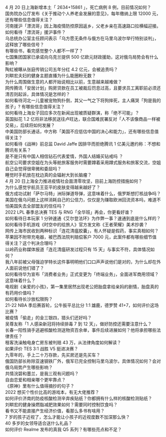 4 月 20 日上海新增本土「 2634+15861 」，死亡病例 8 例，目前情况如何？  
国务院办公厅发布《关于推动个人养老金发展的意见》，每年缴纳上限 12000 元，还有哪些信息值得关注？  
河南援沪「漂流哥」因上海疫情防控原因返乡，父老乡亲在高速路口拉横幅迎接。如何看待「漂流哥」援沪事件？  
乌总统办公室主任顾问表示「乌方愿无条件与俄方在马里乌波尔举行特别谈判」，这释放了哪些信号？  
有哪些书，看完感觉整个人都不一样了？  
七国集团国家已承诺向乌克兰提供 500 亿欧元财政援助，这对俄乌局势会有什么影响？  
陶虹被曝从张庭传销公司五年分红 4.2 亿元，会被追责吗？  
刘畊宏夫妇的健身主题直播为什么能圈粉无数？  
为什么周围做生意的人都开始说相比以前，生意越来越难做？  
网传腾讯「安居计划」购房贷款在员工被裁后罚息过高，且要求员工离职前必须还清否则起诉，具体情况是怎样的？  
如何看待河北一儿童被宠物狗扑倒，其父一气之下将狗摔死，主人痛哭「狗是我的孩子」? 有哪些信息值得关注？  
如何看待上海女子回应多次在新闻出现被质疑群演，称「绝不可能」？  
英国拟花 1.2 亿将非法移民送往卢旺达，联合国难民署反对「人不该像商品一样被交易」，后续将如何发展？  
中美国防部长通话，中方称「美国不应低估中国的决心和能力」，还有哪些信息值得关注？  
如何看待《战神》前总监 David Jaffe 因排华而拒绝腾讯 1 亿美元邀约称：不想和腾讯有关系？  
是不是只有中国人相信钻石代表爱情，外国人结婚买钻戒吗 ？  
航空公司要求空姐在为头等舱旅客服务时需要蹲着采用蹲式服务和旅客交流，空姐自己会觉得很卑微和委屈吗？  
睡觉时手机放在枕边真的会辐射大到长脑瘤？  
4 月 20 日上海全力推进疫情社会面清零攻坚，目前上海防控措施如何？  
为什么感觉宇航员王亚平的皮肤变得越来越好了？  
俄方成功试射「萨尔马特」洲际弹道导弹，这意味着什么，俄罗斯想打核战争吗？  
美国在俄乌问题上这样消耗自己的公信力，仅仅是为赚取欧洲回流资本吗，难道不怕美国失去全部盟友的信任吗？  
2022 LPL 春季总决赛 TES 与 RNG「全华班」再会，你更看好谁？  
如何看待日本玩家 1 分钟速通《艾尔登法环》为作弊一事？速通到底是什么样的？  
如何看待手机游戏《时空中的绘旅人》官方发文称《王者荣耀》美术抄袭？  
网传上海市民收到两种标识「连花清瘟胶囊」，有人怀疑是假药，事实真相如何？  
苹果因不附带充电器，被巴西法院判赔偿客户 7000 元，此案件都有哪些细节值得关注？这个判决合理吗？  
以岭药业称媒体报道「连花清瘟研发过程只有 15 天」与事实不符，具体情况如何？  
我八年前被父母强迫学特长这件事明明他们口口声声说他们是对的，为什么却在外人面前说他们错了？  
如何看待华为宣布「消费者业务」正式变更为「终端业务」，全面进军商用领域？这意味着什么？  
电视剧《亲爱的小孩》，第一集里居然出现老公把胎盘拿给亲妈的剧情，胎盘真的有药用价值吗？  
如何看待长沙放松限购？  
21-22 NBA 季后赛首轮，公牛扳平总比分 1:1 雄鹿，德罗赞 41+7，如何评价这场比赛？  
被疫情「偷走」的金三银四，猎头们还好吗？  
吴尊友称「1 人感染新冠将持续排毒 7 到 12 天」，做好防控还需要注意什么？  
长春一阳性骑手逃避核酸检测送物资百余单，事件后续进展如何？他将承担哪些法律责任？  
租客洗澡触电身亡房东被判赔 43 万，从法律角度如何解读？  
如果评价 TES 3:1 战胜 V5 挺进决赛？  
九零年的，手上二十万存款，先买房还是先买车？  
俄国防部长称除亚速钢铁厂外，俄军已完全控制马里乌波尔，具体情况如何？会对俄乌局势产生哪些影响？  
共情浣碧和墨兰，是我三观有问题吗？  
自由恋爱和相亲哪个更牢靠点？  
《原神》里有什么值得摘抄的句子？  
2022 想买个性价比高的游戏本，有无大佬推荐？  
如何评价济南的防疫核酸检测辛弃疾贴纸？你都拥有什么样的核酸检测贴纸？  
刘畊宏的健身操燃脂减肥效果如何？需要同时控制饮食吗？  
看书又不能直接产生经济价值，看那么多书有啥用？  
7 岁的孩子近视了，怎么才能让小孩子的近视度数不加深那么快？  
40 多岁的女领导适合送什么礼品？  
如何评价 Realme 发布的真我 Q5 系列？有哪些亮点和不足？  
